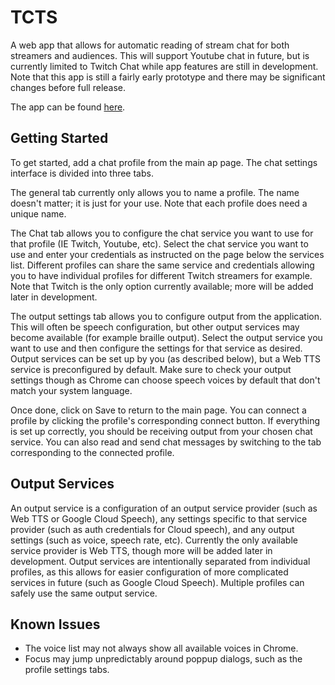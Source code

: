 # TCTS
A web app that allows for automatic reading of stream chat for both streamers and audiences. This will support Youtube chat in future, but is currently limited to Twitch Chat while app features are still in development. Note that this app is still a fairly early prototype and there may be significant changes before full release.

The app can be found [here](https://www.bradleyrenshaw.com/tcts).

## Getting Started
To get started, add a chat profile from the main ap page. The chat settings interface is divided into three tabs.

The general tab currently only allows you to name a profile. The name doesn't matter; it is just for your use. Note that each profile does need a unique name.

The Chat tab allows you to configure the chat service you want to use for that profile (IE Twitch, Youtube, etc). Select the chat service you want to use and enter your credentials as instructed on the page below the services list. Different profiles can share the same service and credentials allowing you to have individual profiles for different Twitch streamers for example. Note that Twitch is the only option currently available; more will be added later in development.

The output settings tab allows you to configure output from the application. This will often be speech configuration, but other output services may become available (for example braille output). Select the output service you want to use and then configure the settings for that service as desired. Output services can be set up by you (as described below), but a Web TTS service is preconfigured by default. Make sure to check your output settings though as Chrome can choose speech voices by default that don't match your system language.

Once done, click on Save to return to the main page. You can connect a profile by clicking the profile's corresponding connect button. If everything is set up correctly, you should be receiving output from your chosen chat service. You can also read and send chat messages by switching to the tab corresponding to the connected profile.

## Output Services
An output service is a configuration of an output service provider (such as Web TTS or Google Cloud Speech), any settings specific to that service provider (such as auth credentials for Cloud speech), and any output settings (such as voice, speech rate, etc). Currently the only available service provider is Web TTS, though more will be added later in development. Output services are intentionally separated from individual profiles, as this allows for easier configuration of more complicated services in future (such as Google Cloud Speech). Multiple profiles can safely use the same output service.


## Known Issues

* The voice list may not always show all available voices in Chrome.
* Focus may jump unpredictably around poppup dialogs, such as the profile settings tabs.